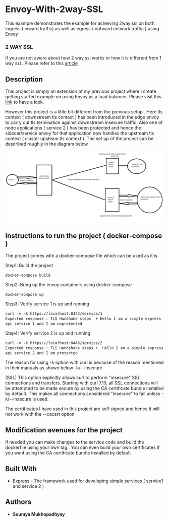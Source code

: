 # Envoy-With-2way-SSL
This example demonstrates the example for acheiving 2way ssl on both ingress ( inward traffic) as well as egress ( outward network traffic ) using Envoy


### 2 WAY SSL
If you are not aware about how 2 way ssl works or how it is different from 1 way ssl . Please refer to this [article](https://tutorialspedia.com/an-overview-of-one-way-ssl-and-two-way-ssl/)


## Description
This project is simply an extension of my previous project where I create getting started example on using Envoy as a load balancer. Please visit this [link](https://github.com/budanm/EnvoyLoadBalancer/) to have a look. 

However this project is a little bit different from the previous setup . Here tls context ( downstream tls context ) has been introduced in the edge envoy to carry out tls termination against downstream insecure traffic. Also one of node applications ( service 2 ) has been protected and hence the sidecar/service envoy for that application now handles the upstream tls context ( cluster upsteam tls context ).
The set up of the project can be described roughly in the diagram below

![Envoy proxy mesh with 2 way ssl](envoy2wayssl.png?raw=true "Deployment diagram")


## Instructions to run the project ( docker-compose )

The project comes with a docker-compose file which can be used as it is

Step1: Build the project
```
docker-compose build
```

Step2: Bring up the envoy containers using docker-compose
```
docker-compose up  
```

Step3: Verify service 1 is up and running
```
curl -v -k https://localhost:8443/service/1
Expected response : TLS Handhake steps  + Hello I am a simple express api service 1 and I am unprotected
```

Step4: Verify service 2 is up and running
```
curl -v -k https://localhost:8443/service/2 
Expected response : TLS Handshake steps +  Hello I am a simple express api service 2 and I am protected
```

The reason for using -k option with curl is because of the reason mentioned in their manuals as shown below
-k/--insecure

(SSL) This option explicitly allows curl to perform "insecure" SSL connections and transfers. Starting with curl 7.10, all SSL connections will be attempted to be made secure by using the CA certificate bundle installed by default. This makes all connections considered "insecure" to fail unless -k/--insecure is used.

The certificates I have used in this project are self signed and hence it will not work with the --cacert option

## Modification avenues for the project
If needed you can make changes to the service code and build the dockerfile using your own tag . You can even build your own certificates if you want using the CA certificate bundle installed by default

## Built With

* [Express](https://expressjs.com/) - The framework used for developing simple services ( service1 and service 2 )

 

## Authors

* **Soumya Mukhopadhyay** 
